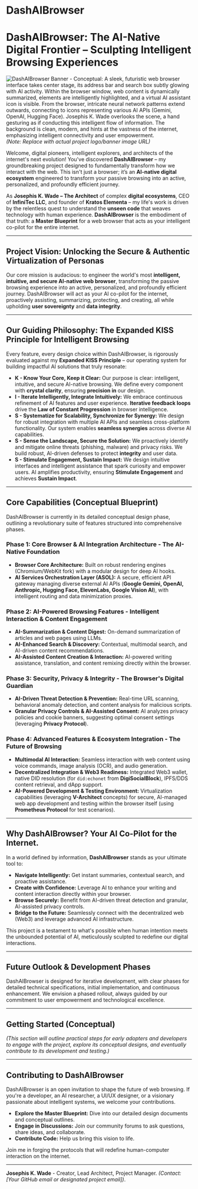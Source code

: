 # DashAIBrowser
# DashAIBrowser: The AI-Native Digital Frontier – Sculpting Intelligent Browsing Experiences

![DashAIBrowser Banner - Conceptual: A sleek, futuristic web browser interface takes center stage, its address bar and search box subtly glowing with AI activity. Within the browser window, web content is dynamically summarized, elements are intelligently highlighted, and a virtual AI assistant icon is visible. From the browser, intricate neural network patterns extend outwards, connecting to icons representing various AI APIs (Gemini, OpenAI, Hugging Face). Josephis K. Wade overlooks the scene, a hand gesturing as if conducting this intelligent flow of information. The background is clean, modern, and hints at the vastness of the internet, emphasizing intelligent connectivity and user empowerment.](https://i.imgur.com/your_dashaibrowser_banner_url.png)
*(Note: Replace with actual project logo/banner image URL)*

Welcome, digital pioneers, intelligent explorers, and architects of the internet's next evolution! You've discovered **DashAIBrowser** – my groundbreaking project designed to fundamentally transform how we interact with the web. This isn't just a browser; it’s an **AI-native digital ecosystem** engineered to transform your passive browsing into an active, personalized, and profoundly efficient journey.

As **Josephis K. Wade – The Architect** of complex **digital ecosystems**, CEO of **InfiniTec LLC**, and founder of **Kratos Elementa** – my life's work is driven by the relentless quest to understand the **unseen code** that weaves technology with human experience. **DashAIBrowser** is the embodiment of that truth: a **Master Blueprint** for a web browser that acts as your intelligent co-pilot for the entire internet.

---

## Project Vision: Unlocking the Secure & Authentic Virtualization of Personas

Our core mission is audacious: to engineer the world's most **intelligent, intuitive, and secure AI-native web browser**, transforming the passive browsing experience into an active, personalized, and profoundly efficient journey. DashAIBrowser will act as your AI co-pilot for the internet, proactively assisting, summarizing, protecting, and creating, all while upholding **user sovereignty** and **data integrity**.

---

## Our Guiding Philosophy: The Expanded KISS Principle for Intelligent Browsing

Every feature, every design choice within DashAIBrowser, is rigorously evaluated against my **Expanded KISS Principle** – our operating system for building impactful AI solutions that truly resonate:

* **K - Know Your Core, Keep it Clear:** Our purpose is clear: intelligent, intuitive, and secure AI-native browsing. We define every component with **crystal clarity**, ensuring **precision in** our design.
* **I - Iterate Intelligently, Integrate Intuitively:** We embrace continuous refinement of AI features and user experience. **Iterative feedback loops** drive the **Law of Constant Progression** in browser intelligence.
* **S - Systematize for Scalability, Synchronize for Synergy:** We design for robust integration with multiple AI APIs and seamless cross-platform functionality. Our system enables **seamless synergies** across diverse AI capabilities.
* **S - Sense the Landscape, Secure the Solution:** We proactively identify and mitigate online threats (phishing, malware) and privacy risks. We build robust, AI-driven defenses to protect **integrity** and user data.
* **S - Stimulate Engagement, Sustain Impact:** We design intuitive interfaces and intelligent assistance that spark curiosity and empower users. AI amplifies productivity, ensuring **Stimulate Engagement** and achieves **Sustain Impact**.

---

## Core Capabilities (Conceptual Blueprint)

DashAIBrowser is currently in its detailed conceptual design phase, outlining a revolutionary suite of features structured into comprehensive phases.

### **Phase 1: Core Browser & AI Integration Architecture - The AI-Native Foundation**
* **Browser Core Architecture:** Built on robust rendering engines (Chromium/WebKit fork) with a modular design for deep AI hooks.
* **AI Services Orchestration Layer (ASOL):** A secure, efficient API gateway managing diverse external AI APIs (**Google Gemini, OpenAI, Anthropic, Hugging Face, ElevenLabs, Google Vision AI**), with intelligent routing and data minimization proxies.

### **Phase 2: AI-Powered Browsing Features - Intelligent Interaction & Content Engagement**
* **AI-Summarization & Content Digest:** On-demand summarization of articles and web pages using LLMs.
* **AI-Enhanced Search & Discovery:** Contextual, multimodal search, and AI-driven content recommendations.
* **AI-Assisted Content Creation & Interaction:** AI-powered writing assistance, translation, and content remixing directly within the browser.

### **Phase 3: Security, Privacy & Integrity - The Browser's Digital Guardian**
* **AI-Driven Threat Detection & Prevention:** Real-time URL scanning, behavioral anomaly detection, and content analysis for malicious scripts.
* **Granular Privacy Controls & AI-Assisted Consent:** AI analyzes privacy policies and cookie banners, suggesting optimal consent settings (leveraging **Privacy Protocol**).

### **Phase 4: Advanced Features & Ecosystem Integration - The Future of Browsing**
* **Multimodal AI Interaction:** Seamless interaction with web content using voice commands, image analysis (OCR), and audio generation.
* **Decentralized Integration & Web3 Readiness:** Integrated Web3 wallet, native DID resolution (for `did:echonet` from **DigiSocialBlock**), IPFS/DDS content retrieval, and dApp support.
* **AI-Powered Development & Testing Environment:** Virtualization capabilities (leveraging **V-Architect** concepts) for secure, AI-managed web app development and testing within the browser itself (using **Prometheus Protocol** for test scenarios).

---

## Why DashAIBrowser? Your AI Co-Pilot for the Internet.

In a world defined by information, **DashAIBrowser** stands as your ultimate tool to:

* **Navigate Intelligently:** Get instant summaries, contextual search, and proactive assistance.
* **Create with Confidence:** Leverage AI to enhance your writing and content interaction directly within your browser.
* **Browse Securely:** Benefit from AI-driven threat detection and granular, AI-assisted privacy controls.
* **Bridge to the Future:** Seamlessly connect with the decentralized web (Web3) and leverage advanced AI infrastructure.

This project is a testament to what's possible when human intention meets the unbounded potential of AI, meticulously sculpted to redefine our digital interactions.

---

## Future Outlook & Development Phases

DashAIBrowser is designed for iterative development, with clear phases for detailed technical specifications, initial implementation, and continuous enhancement. We envision a phased rollout, always guided by our commitment to user empowerment and technological excellence.

---

## Getting Started (Conceptual)

*(This section will outline practical steps for early adopters and developers to engage with the project, explore its conceptual designs, and eventually contribute to its development and testing.)*

---

## Contributing to DashAIBrowser

DashAIBrowser is an open invitation to shape the future of web browsing. If you're a developer, an AI researcher, a UI/UX designer, or a visionary passionate about intelligent systems, we welcome your contributions.

* **Explore the Master Blueprint:** Dive into our detailed design documents and conceptual outlines.
* **Engage in Discussions:** Join our community forums to ask questions, share ideas, and collaborate.
* **Contribute Code:** Help us bring this vision to life.

Join me in forging the protocols that will redefine human-computer interaction on the internet.

---

**Josephis K. Wade** - Creator, Lead Architect, Project Manager.
*(Contact: [Your GitHub email or designated project email])*.
